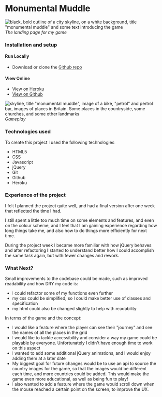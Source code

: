 
# Monumental Muddle

![black, bold outline of a city skyline, on a white background, title "monumental muddle" and some text introducing the game](images/for-readme/first-page.png "The landing page for my game")
*The landing page for my game*

### Installation and setup
#### Run Locally

- Download or clone the [Github repo](https://github.com/hannahintech/wdi-first-project)

#### View Online

- [View on Heroku](https://monumental-muddle.herokuapp.com)
- [View on Github](https://github.com/hannahintech/wdi-first-project)

![skyline, title "monumental muddle", image of a bike, "petrol" and pertrol bar, images of places in Britain. Some places in the countryside, some churches, and some other landmarks](images/for-readme/game-play.png "The landing page for my game")
*Gameplay*

### Technologies used

To create this project I used the following technologies:

- HTML5
- CSS
- Javascript
- jQuery
- Git
- Github
- Heroku

### Experience of the project
I felt I planned the project quite well, and had a final version after one week that reflected the time I had.

I still spent a little too much time on some elements and features, and even on the colour scheme, and I feel that I am gaining experience regarding how long things take me, and also how to do things more efficiently for next time.

During the project week I became more familiar with how jQuery behaves and after refactoring I started to understand better how I could accomplish the same task again, but with fewer changes and rework.

### What Next?
Small improvements to the codebase could be made, such as improved readability and how DRY my code is:
  * I could refactor some of my functions even further
  * my css could be simplified, so I could make better use of classes and specification
  * my html could also be changed slightly to help with readability

In terms of the game and the concept:
* I would like a feature where the player can see their "journey" and see the names of all the places in the grid
* I would like to tackle accessibility and consider a way my game could be playable by everyone. Unfortunately I didn't have enough time to work on this aspect
* I wanted to add some additional jQuery animations, and I would enjoy adding them at a later date
* My biggest goal for future changes would be to use an api to source the country images for the game, so that the images would be different each time, and more countries could be added. This would make the game even more educational, as well as being fun to play!
* I also wanted to add a feature where the game would scroll down when the mouse reached a certain point on the screen, to improve the UX.

